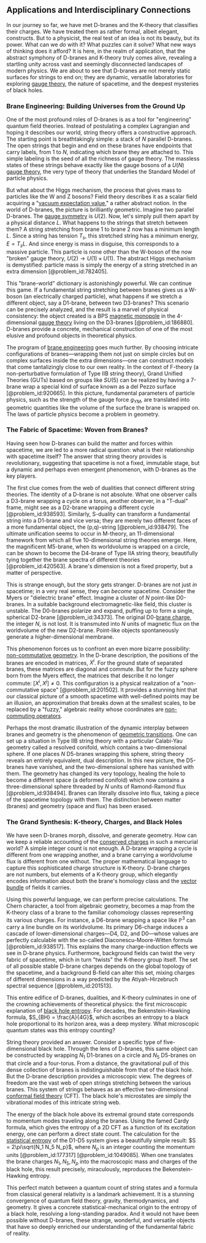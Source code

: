 ## Applications and Interdisciplinary Connections

In our journey so far, we have met D-branes and the K-theory that classifies their charges. We have treated them as rather formal, albeit elegant, constructs. But to a physicist, the real test of an idea is not its beauty, but its power. What can we *do* with it? What puzzles can it solve? What new ways of thinking does it afford? It is here, in the realm of application, that the abstract symphony of D-branes and K-theory truly comes alive, revealing a startling unity across vast and seemingly disconnected landscapes of modern physics. We are about to see that D-branes are not merely static surfaces for strings to end on; they are dynamic, versatile laboratories for exploring [gauge theory](@article_id:142498), the nature of spacetime, and the deepest mysteries of black holes.

### Brane Engineering: Building Universes from the Ground Up

One of the most profound roles of D-branes is as a tool for "engineering" quantum field theories. Instead of postulating a complex Lagrangian and hoping it describes our world, string theory offers a constructive approach. The starting point is breathtakingly simple: a stack of $N$ parallel D-branes. The open strings that begin and end on these branes have endpoints that carry labels, from 1 to $N$, indicating which brane they are attached to. This simple labeling is the seed of all the richness of gauge theory. The massless states of these strings behave exactly like the gauge bosons of a $U(N)$ [gauge theory](@article_id:142498), the very type of theory that underlies the Standard Model of particle physics.

But what about the Higgs mechanism, the process that gives mass to particles like the W and Z bosons? Field theory describes it as a scalar field acquiring a "[vacuum expectation value](@article_id:145846)," a rather abstract notion. In the world of D-branes, the picture is brilliantly geometric. Imagine two parallel D-branes. The [gauge symmetry](@article_id:135944) is $U(2)$. Now, let's simply pull them apart by a physical distance $L$. What happens to the strings that stretch between them? A string stretching from brane 1 to brane 2 now has a minimum length $L$. Since a string has tension $T_s$, this stretched string has a minimum energy, $E = T_s L$. And since energy is mass in disguise, this corresponds to a massive particle. This particle is none other than the W-boson of the now "broken" gauge theory, $U(2) \to U(1) \times U(1)$. The abstract Higgs mechanism is demystified: particle mass is simply the energy of a string stretched in an extra dimension [@problem_id:782405].

This "brane-world" dictionary is astonishingly powerful. We can continue this game. If a fundamental string stretching between branes gives us a W-boson (an electrically charged particle), what happens if we stretch a different object, say a D1-brane, between two D3-branes? This scenario can be precisely analyzed, and the result is a marvel of physical consistency: the object created is a BPS [magnetic monopole](@article_id:148635) in the 4-dimensional [gauge theory](@article_id:142498) living on the D3-branes [@problem_id:186880]. D-branes provide a concrete, mechanical construction of one of the most elusive and profound objects in theoretical physics.

The program of [brane engineering](@article_id:157978) goes much further. By choosing intricate configurations of branes—wrapping them not just on simple circles but on complex surfaces inside the extra dimensions—one can construct models that come tantalizingly close to our own reality. In the context of F-theory (a non-perturbative formulation of Type IIB string theory), Grand Unified Theories (GUTs) based on groups like $SU(5)$ can be realized by having a 7-brane wrap a special kind of surface known as a del Pezzo surface [@problem_id:920665]. In this picture, fundamental parameters of particle physics, such as the strength of the gauge force $g_{YM}$, are translated into geometric quantities like the volume of the surface the brane is wrapped on. The laws of particle physics become a problem in geometry.

### The Fabric of Spacetime: Woven from Branes?

Having seen how D-branes can build the matter and forces within spacetime, we are led to a more radical question: what is their relationship with spacetime itself? The answer that string theory provides is revolutionary, suggesting that spacetime is not a fixed, immutable stage, but a dynamic and perhaps even emergent phenomenon, with D-branes as the key players.

The first clue comes from the web of dualities that connect different string theories. The identity of a D-brane is not absolute. What one observer calls a D3-brane wrapping a cycle on a torus, another observer, in a "T-dual" frame, might see as a D2-brane wrapping a different cycle [@problem_id:938593]. Similarly, S-duality can transform a fundamental string into a D1-brane and vice versa; they are merely two different faces of a more fundamental object, the (p,q)-string [@problem_id:938479]. The ultimate unification seems to occur in M-theory, an 11-dimensional framework from which all five 10-dimensional string theories emerge. Here, the magnificent M5-brane, when its worldvolume is wrapped on a circle, can be shown to become the D4-brane of Type IIA string theory, beautifully tying together the brane spectra of different theories [@problem_id:420563]. A brane's dimension is not a fixed property, but a matter of perspective.

This is strange enough, but the story gets stranger. D-branes are not just *in* spacetime; in a very real sense, they can *become* spacetime. Consider the Myers or "dielectric brane" effect. Imagine a cluster of $N$ point-like D0-branes. In a suitable background electromagnetic-like field, this cluster is unstable. The D0-branes polarize and expand, puffing up to form a single, spherical D2-brane [@problem_id:34373]. The original D0-[brane charge](@article_id:160718), the integer $N$, is not lost. It is transmuted into $N$ units of magnetic flux on the worldvolume of the new D2-brane. Point-like objects spontaneously generate a higher-dimensional membrane.

This phenomenon forces us to confront an even more bizarre possibility: [non-commutative geometry](@article_id:159852). In the D-brane description, the positions of the branes are encoded in matrices, $X^i$. For the ground state of separated branes, these matrices are diagonal and commute. But for the fuzzy sphere born from the Myers effect, the matrices that describe it no longer commute: $[X^i, X^j] \neq 0$. This configuration is a physical realization of a "non-commutative space" [@problem_id:201502]. It provides a stunning hint that our classical picture of a smooth spacetime with well-defined points may be an illusion, an approximation that breaks down at the smallest scales, to be replaced by a "fuzzy," algebraic reality whose coordinates are [non-commuting operators](@article_id:140966).

Perhaps the most dramatic illustration of the dynamic interplay between branes and geometry is the phenomenon of [geometric transitions](@article_id:159580). One can set up a situation in Type IIB string theory with a particular Calabi-Yau geometry called a resolved conifold, which contains a two-dimensional sphere. If one places $N$ D5-branes wrapping this sphere, string theory reveals an entirely equivalent, dual description. In this new picture, the D5-branes have vanished, and the two-dimensional sphere has vanished with them. The geometry has changed its very topology, healing the hole to become a different space (a deformed conifold) which now contains a three-dimensional sphere threaded by $N$ units of Ramond-Ramond flux [@problem_id:938494]. Branes can literally dissolve into flux, taking a piece of the spacetime topology with them. The distinction between matter (branes) and geometry (space and flux) has been erased.

### The Grand Synthesis: K-theory, Charges, and Black Holes

We have seen D-branes morph, dissolve, and generate geometry. How can we keep a reliable accounting of the [conserved charges](@article_id:145166) in such a mercurial world? A simple integer count is not enough. A D-brane wrapping a cycle is different from one wrapping another, and a brane carrying a worldvolume flux is different from one without. The proper mathematical language to capture this sophisticated charge structure is K-theory. D-brane charges are not numbers, but elements of a K-theory group, which elegantly encodes information about both the brane's homology class and the [vector bundle](@article_id:157099) of fields it carries.

Using this powerful language, we can perform precise calculations. The Chern character, a tool from algebraic geometry, becomes a map from the K-theory class of a brane to the familiar cohomology classes representing its various charges. For instance, a D6-brane wrapping a space like $\mathbb{P}^3$ can carry a line bundle on its worldvolume. Its primary D6-charge induces a cascade of lower-dimensional charges—D4, D2, and D0—whose values are perfectly calculable with the so-called Diaconescu-Moore-Witten formula [@problem_id:938517]. This explains the many charge-induction effects we see in D-brane physics. Furthermore, background fields can twist the very fabric of spacetime, which in turn "twists" the K-theory group itself. The set of all possible stable D-brane charges depends on the global topology of the spacetime, and a background B-field can alter this set, mixing charges of different dimensions in a way predicted by the Atiyah-Hirzebruch spectral sequence [@problem_id:201513].

This entire edifice of D-branes, dualities, and K-theory culminates in one of the crowning achievements of theoretical physics: the first microscopic explanation of [black hole entropy](@article_id:149338). For decades, the Bekenstein-Hawking formula, $S_{BH} = \frac{A}{4G}$, which ascribes an entropy to a black hole proportional to its horizon area, was a deep mystery. What microscopic quantum states was this entropy counting?

String theory provided an answer. Consider a specific type of five-dimensional black hole. Through the lens of D-branes, this same object can be constructed by wrapping $N_1$ D1-branes on a circle and $N_5$ D5-branes on that circle and a four-torus. From a distance, the gravitational pull of this dense collection of branes is indistinguishable from that of the black hole. But the D-brane description provides a microscopic view. The degrees of freedom are the vast web of open strings stretching between the various branes. This system of strings behaves as an effective two-dimensional [conformal field theory](@article_id:144955) (CFT). The black hole's microstates are simply the vibrational modes of this intricate string web.

The energy of the black hole above its extremal ground state corresponds to momentum modes traveling along the branes. Using the famed Cardy formula, which gives the entropy of a 2D CFT as a function of its excitation energy, one can perform a direct state count. The calculation for the [statistical entropy](@article_id:149598) of the D1-D5 system gives a beautifully simple result: $S = 2\pi\sqrt{N_1 N_5 N_p}$, where $N_p$ is an integer counting the momentum units [@problem_id:177317] [@problem_id:1049085]. When one translates the brane charges $N_1, N_5, N_p$ into the macroscopic mass and charges of the black hole, this result precisely, miraculously, reproduces the Bekenstein-Hawking entropy.

This perfect match between a quantum count of string states and a formula from classical general relativity is a landmark achievement. It is a stunning convergence of quantum field theory, gravity, thermodynamics, and geometry. It gives a concrete statistical-mechanical origin to the entropy of a black hole, resolving a long-standing paradox. And it would not have been possible without D-branes, these strange, wonderful, and versatile objects that have so deeply enriched our understanding of the fundamental fabric of reality.